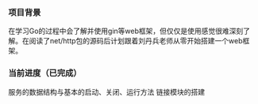 ### 项目背景
在学习Go的过程中会了解并使用gin等web框架，但仅仅是使用感觉很难深刻了解。在阅读了net/http包的源码后计划跟着刘丹兵老师从零开始搭建一个web框架。

### 当前进度（已完成）
服务的数据结构与基本的启动、关闭、运行方法
链接模块的搭建